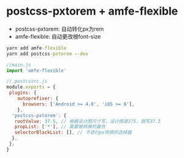 # postcss-pxtorem + amfe-flexible

* postcss-pxtorem: 自动转化px为rem
* amfe-flexible: 自动更改根font-size

```cmd
yarn add amfe-flexible
yarn add postcss-pxtorem --dev
```

```js
//main.js
import 'amfe-flexible'
```

```js
//.postcssrc.js
module.exports = {
 plugins: {
    autoprefixer: {
      browsers: ['Android >= 4.0', 'iOS >= 8'],
    },
  'postcss-pxtorem': {
   rootValue: 37.5, // 根据设计图尺寸写，设计图是375，就写37.5
   propList: ['*'], // 需要被转换的属性
   selectorBlackList: [], // 不进行px转换的选择器
  },
 },
}
```

